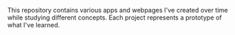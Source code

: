 This repository contains various apps and webpages I've created over time while studying different concepts. Each project represents a prototype of what I've learned.
